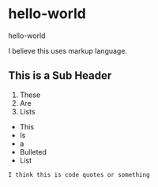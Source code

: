 # hello-world
hello-world

I believe this uses markup language.

## This is a Sub Header
1. These
2. Are
3. Lists

* This
* Is
* a
* Bulleted
* List

```
I think this is code quotes or something
```

